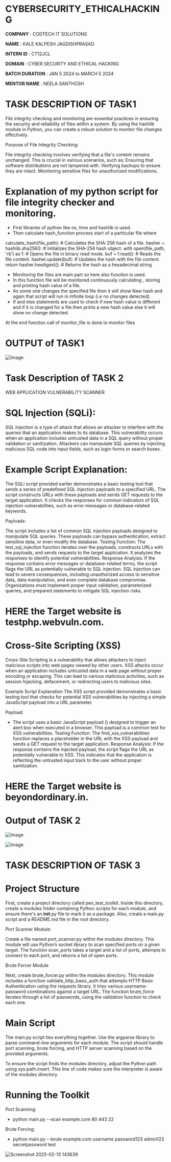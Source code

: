 # CYBERSECURITY_ETHICALHACKING

**COMPANY** : CODTECH IT SOLUTIONS

**NAME** : KALE KALPESH JAGDISHPRASAD

**INTERN ID** : CT12JCL

**DOMAIN** : CYBER SECURITY AND ETHICAL HACKING

**BATCH DURATION** : JAN 5 2024 to MARCH 5 2024

**MENTOR NAME** : NEELA SANTHOSH

# TASK DESCRIPTION OF TASK1

 File integrity checking and monitoring are essential practices in ensuring the security and reliability of files within a system. By using the hashlib module in Python, you can create a robust solution to monitor file changes effectively.

 Purpose of File Integrity Checking:

File integrity checking involves verifying that a file's content remains unchanged. This is crucial in various scenarios, such as:
 Ensuring that software distributions are not tampered with.
 Verifying backups to ensure they are intact.
 Monitoring sensitive files for unauthorized modifications.

# Explanation of my python script for file integrity checker and monitoring.

- First libraries of python like os, time and hashlib is used.
- Then calculate hash_function process start of a particular file where 

 calculate_hash(file_path): # Calculates the SHA-256 hash of a file.
 hasher = hashlib.sha256(): # Initializes the SHA-256 hash object.
 with open(file_path, 'rb') as f: # Opens the file in binary read mode.
 buf = f.read(): # Reads the file content.
 hasher.update(buf): # Updates the hash with the file content.
 return hasher.hexdigest(): # Returns the hash as a hexadecimal string

- Monitoring the files are main part so here also function is used.
- In this function file will be monitored continuously calculating , storing and printing hash value of a file. 
- As some one changes the specified file then it will show New hash and again that script will run in infinite loop (i.e no changes detected).
- If and else statements are used to check if new hash value is different and if it is changed for a file then prints a new hash value else it will show no change detected.

At the end function call of monitor_file is done to monitor files

# OUTPUT of TASK1

![Image](https://github.com/user-attachments/assets/a7bb429f-8181-4f56-b706-e7029cdb364d)





# Task Description of TASK 2

WEB APPLICATION VULNERABILITY SCANNER

# SQL Injection (SQLi):

SQL Injection is a type of attack that allows an attacker to interfere with the queries that an application makes to its database. This vulnerability occurs when an application includes untrusted data in a SQL query without proper validation or sanitization. Attackers can manipulate SQL queries by injecting malicious SQL code into input fields, such as login forms or search boxes.

# Example Script Explanation:

The SQLi script provided earlier demonstrates a basic testing tool that sends a series of predefined SQL injection payloads to a specified URL. The script constructs URLs with these payloads and sends GET requests to the target application. It checks the responses for common indicators of SQL injection vulnerabilities, such as error messages or database-related keywords.

Payloads: 

The script includes a list of common SQL injection payloads designed to manipulate SQL queries. These payloads can bypass authentication, extract sensitive data, or even modify the database.
Testing Function: The test_sql_injection function iterates over the payloads, constructs URLs with the payloads, and sends requests to the target application. It analyzes the responses to identify potential vulnerabilities.
Response Analysis: If the response contains error messages or database-related terms, the script flags the URL as potentially vulnerable to SQL injection.
SQL injection can lead to severe consequences, including unauthorized access to sensitive data, data manipulation, and even complete database compromise. Organizations must implement proper input validation, parameterized queries, and prepared statements to mitigate SQL injection risks. 
# HERE the Target website is testphp.webvuln.com.

# Cross-Site Scripting (XSS)

Cross-Site Scripting is a vulnerability that allows attackers to inject malicious scripts into web pages viewed by other users. XSS attacks occur when an application includes untrusted data in a web page without proper encoding or escaping. This can lead to various malicious activities, such as session hijacking, defacement, or redirecting users to malicious sites.

Example Script Explanation
The XSS script provided demonstrates a basic testing tool that checks for potential XSS vulnerabilities by injecting a simple JavaScript payload into a URL parameter.

Payload: 
- The script uses a basic JavaScript payload (<script>alert('XSS')</script>) designed to trigger an alert box when executed in a browser. This payload is a common test for XSS vulnerabilities.
Testing Function: The find_xss_vulnerabilities function replaces a placeholder in the URL with the XSS payload and sends a GET request to the target application.
Response Analysis: If the response contains the injected payload, the script flags the URL as potentially vulnerable to XSS. This indicates that the application is reflecting the untrusted input back to the user without proper sanitization.
# HERE the Target website is beyondordinary.in.

# Output of TASK 2


![Image](https://github.com/user-attachments/assets/796b453a-daa8-430f-8a5b-abb0909d8519)

![Image](https://github.com/user-attachments/assets/a58311c5-946d-418f-abfe-5cccc526e2fe)


# TASK DESCRIPTION OF TASK 3


# Project Structure
First, create a project directory called pen_test_toolkit. Inside this directory, create a modules folder containing Python scripts for each module, and ensure there's an __init__.py file to mark it as a package. Also, create a main.py script and a README.md file in the root directory.

Port Scanner Module: 

Create a file named port_scanner.py within the modules directory. This module will use Python’s socket library to scan specified ports on a given target. The function scan_ports takes a target and a list of ports, attempts to connect to each port, and returns a list of open ports.

Brute Forcer Module

Next, create brute_forcer.py within the modules directory. This module includes a function validate_http_basic_auth that attempts HTTP Basic Authentication using the requests library. It tries various username-password combinations against a target URL. The function brute_force iterates through a list of passwords, using the validation function to check each one.

# Main Script

The main.py script ties everything together. Use the argparse library to parse command-line arguments for each module. The script should handle port scanning, brute forcing, and HTTP server scanning based on the provided arguments.

To ensure the script finds the modules directory, adjust the Python path using sys.path.insert. This line of code makes sure the interpreter is aware of the modules directory.

# Running the Toolkit

Port Scanning:
- python main.py --scan example.com 80 443 22

Brute Forcing: 
- python main.py --brute example.com username password123 admin123 secretpassword test

![Screenshot 2025-02-13 143639](https://github.com/user-attachments/assets/91e73c62-d77a-489f-8019-760967c3eb52)



